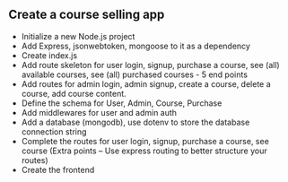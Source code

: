 ## Create a course selling app

- Initialize a new Node.js project
- Add Express, jsonwebtoken, mongoose to it as a dependency
- Create index.js
- Add route skeleton for user login, signup, purchase a course, see (all) available courses, see (all) purchased courses - 5 end points
- Add routes for admin login, admin signup, create a course, delete a course, add course content.
- Define the schema for User, Admin, Course, Purchase
- Add middlewares for user and admin auth
- Add a database (mongodb), use dotenv to store the database connection string
- Complete the routes for user login, signup, purchase a course, see course (Extra points – Use express routing to better structure your routes)
- Create the frontend
